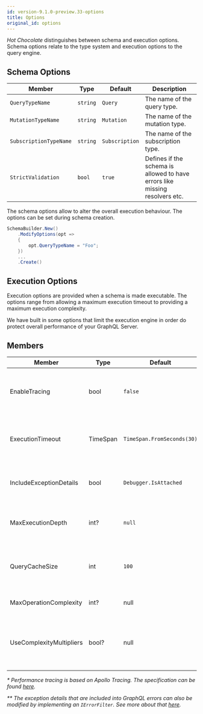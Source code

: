 ```yaml
---
id: version-9.1.0-preview.33-options
title: Options
original_id: options
---
```


_Hot Chocolate_ distinguishes between schema and execution options. Schema options relate to the type system and execution options to the query engine.

## Schema Options

| Member                 | Type     | Default        | Description                                                                 |
| ---------------------- | -------- | -------------- | --------------------------------------------------------------------------- |
| `QueryTypeName`        | `string` | `Query`        | The name of the query type.                                                 |
| `MutationTypeName`     | `string` | `Mutation`     | The name of the mutation type.                                              |
| `SubscriptionTypeName` | `string` | `Subscription` | The name of the subscription type.                                          |
| `StrictValidation`     | `bool`   | `true`         | Defines if the schema is allowed to have errors like missing resolvers etc. |

The schema options allow to alter the overall execution behaviour. The options can be set during schema creation.

```csharp
SchemaBuilder.New()
    .ModifyOptions(opt =>
    {
        opt.QueryTypeName = "Foo";
    })
    ...
    .Create()
```

## Execution Options

Execution options are provided when a schema is made executable. The options range from allowing a maximum execution timeout to providing a maximum execution complexity.

We have built in some options that limit the execution engine in order do protect overall performance of your GraphQL Server.

## Members

| Member                   | Type     | Default                    | Description                                                                   |
| ------------------------ | -------- | -------------------------- | ----------------------------------------------------------------------------- |
| EnableTracing            | bool     | `false`                    | Enables tracing for performance measurement of query requests. _\*_           |
| ExecutionTimeout         | TimeSpan | `TimeSpan.FromSeconds(30)` | The maximum allowed execution time of a query.                                |
| IncludeExceptionDetails  | bool     | `Debugger.IsAttached`      | Includes exeption details into the GraphQL errors. _\*\*_                     |
| MaxExecutionDepth        | int?     | `null`                     | The maximum allowed query depth of a query.                                   |
| QueryCacheSize           | int      | `100`                      | The amount of queries that can be cached for faster execution.                |
| MaxOperationComplexity   | int?     | null                       | The allowed complexity of queries.                                            |
| UseComplexityMultipliers | bool?    | null                       | Specifies if multiplier arguments are used to calculate the query complexity. |

_\* Performance tracing is based on Apollo Tracing. The specification can be found [here](https://github.com/apollographql/apollo-tracing)._

_\*\* The exception details that are included into GraphQL errors can also be modified by implementing an `IErrorFilter`. See more about that [here](error-filter.md)._
